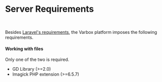 # Server Requirements

<br />

<p id="first-p">
Besides <a href="https://laravel.com/docs/7.x#server-requirements" target="_blank" rel="noreferrer">Laravel's requirements</a>, the Varbox platform imposes the following requirements.
</p>   

#### Working with files

Only one of the two is required.

- GD Library (>=2.0)
- Imagick PHP extension (>=6.5.7)
